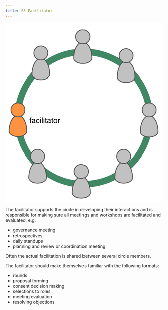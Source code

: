 ```yaml
---
title: S3 Facilitator
---
```



![](img/circle/facilitator.png)


The facilitator supports the circle in developing their interactions and is responsible for making sure all meetings and workshops are facilitated and evaluated, e.g.

* governance meeting
* retrospectives
* daily standups 
* planning and review or coordination meeting

Often the actual facilitation is shared between several circle members.


The facilitator should make themselves familiar with the following formats:

* rounds
* proposal forming
* consent decision making
* selections to roles
* meeting evaluation
* resolving objections
